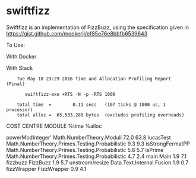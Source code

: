 swiftfizz
==========

Swiftfizz is an implementation of FizzBuzz, using the specification given in
https://gist.github.com/mookerji/ef85e76e8bbfb6539643

To Use:

With Docker


With Stack

        Tue May 10 23:29 2016 Time and Allocation Profiling Report  (Final)

           swiftfizz-exe +RTS -N -p -RTS 1000

        total time  =        0.11 secs   (107 ticks @ 1000 us, 1 processor)
        total alloc =  65,533,288 bytes  (excludes profiling overheads)

COST CENTRE      MODULE                                         %time %alloc

powerModInteger' Math.NumberTheory.Moduli                        72.0   63.8
lucasTest        Math.NumberTheory.Primes.Testing.Probabilistic   9.3    9.3
isStrongFermatPP Math.NumberTheory.Primes.Testing.Probabilistic   5.6    5.7
isPrime          Math.NumberTheory.Primes.Testing.Probabilistic   4.7    2.4
main             Main                                             1.9    7.1
fizzbuzz         FizzBuzz                                         1.9    5.7
unstream/resize  Data.Text.Internal.Fusion                        1.9    0.7
fizzWrapper      FizzWrapper                                      0.9    4.1
